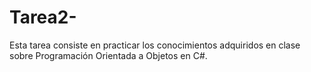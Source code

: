 # Tarea2-
Esta tarea consiste en practicar los conocimientos adquiridos en clase sobre Programación Orientada a Objetos en C#.
